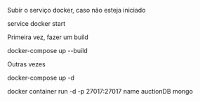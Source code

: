 
Subir o serviço docker, caso não esteja iniciado

service docker start

Primeira vez, fazer um build

docker-compose up --build 

Outras vezes

docker-compose up -d




docker container run -d -p 27017:27017 name auctionDB mongo
